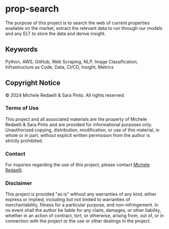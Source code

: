 # prop-search
The purpose of this project is to search the web of current properties available on the market, extract the relevant data to run through our models and any ELT to store the data and derive insight.

## Keywords
Python, AWS, GitHub, Web Scraping, NLP, Image Classification, Infrastructure as Code, Data, CI/CD, Insight, Metrics

## Copyright Notice
© 2024 Michele Redaelli & Sara Pinto. All rights reserved.

### Terms of Use
This project and all associated materials are the property of Michele Redaelli & Sara Pinto and are provided for informational purposes only. Unauthorized copying, distribution, modification, or use of this material, in whole or in part, without explicit written permission from the author is strictly prohibited.

### Contact
For inquiries regarding the use of this project, please contact [Michele Redaelli](www.linkedin.com/in/michele-redaelli-za).

### Disclaimer
This project is provided "as is" without any warranties of any kind, either express or implied, including but not limited to warranties of merchantability, fitness for a particular purpose, and non-infringement. In no event shall the author be liable for any claim, damages, or other liability, whether in an action of contract, tort, or otherwise, arising from, out of, or in connection with the project or the use or other dealings in the project.

